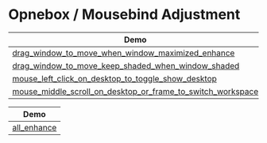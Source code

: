 

# Opnebox / Mousebind Adjustment

| Demo |
| --- |
| [drag_window_to_move_when_window_maximized_enhance](drag_window_to_move_when_window_maximized_enhance) |
| [drag_window_to_move_keep_shaded_when_window_shaded](drag_window_to_move_keep_shaded_when_window_shaded) |
| [mouse_left_click_on_desktop_to_toggle_show_desktop](mouse_left_click_on_desktop_to_toggle_show_desktop) |
| [mouse_middle_scroll_on_desktop_or_frame_to_switch_workspace](mouse_middle_scroll_on_desktop_or_frame_to_switch_workspace) |

| Demo |
| --- |
| [all_enhance](all_enhance) |
